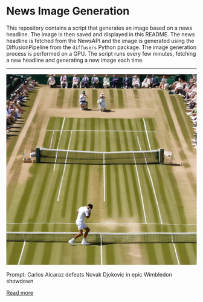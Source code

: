 # News Image Generation
This repository contains a script that generates an image based on a news headline. The image is then saved and displayed in this README.
The news headline is fetched from the NewsAPI and the image is generated using the DiffusionPipeline from the `diffusers` Python package. The image generation process is performed on a GPU.
The script runs every few minutes, fetching a new headline and generating a new image each time.

---

![Generated Image](image.png)

Prompt: Carlos Alcaraz defeats Novak Djokovic in epic Wimbledon showdown

[Read more](https://www.cbsnews.com/news/carlos-alcaraz-wins-wimbledon-novak-djokovic/)